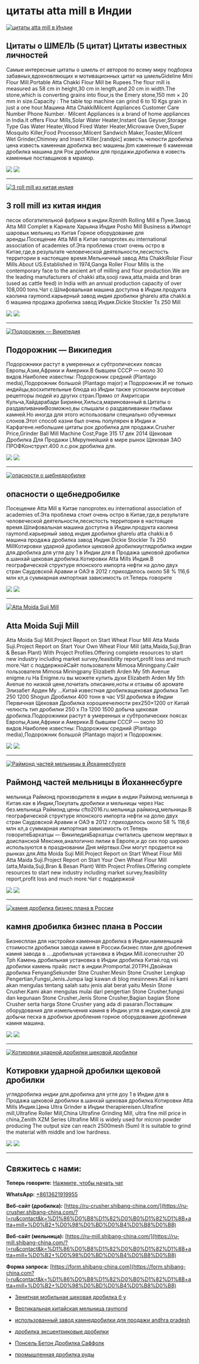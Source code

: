 # цитаты atta mill в Индии

<a href="https://swt.shibang-china.com/?l=ru&img&k=%D1%86%D0%B8%D1%82%D0%B0%D1%82%D1%8B+atta+mill+%D0%B2+%D0%98%D0%BD%D0%B4%D0%B8%D0%B8" target="_blank">![цитаты atta mill в Индии](http://static.shibang-china.com/all-800x300/1456.jpg)</a>

## Цитаты о ШМЕЛЬ (5 цитат) Цитаты известных личностей
Самые интересные цитаты о шмель от авторов по всему миру подборка забавных,вдохновляющих и мотивационных цитат на шмельGideline Mini Flour Mill.Portable Atta Chakki Flour Mill be Rupees.The flour mill is measured as 58 cm in height,30 cm in length,and 20 cm in width.The stone,which is converting grains into flour,is the Emery stone,150 mm &#215; 20 mm in size.Capacity : The table top machine can grind 6 to 10 Kgs grain in just a one hour.Машина Atta ChakkiMilcent Appliances Customer Care Number Phone Number.&#183; Milcent Appliances is a brand of home appliances in India.It offers Flour Mills,Solar Water Heater,Instant Gas Geyser,Storage Type Gas Water Heater,Wood Fired Water Heater,Microwave Oven,Super Mosquito Killer,Food Processor,Milcent Sandwich Maker,Toaster,Milcent Wet Grinder,Chimney and Insect Killer.[randpic] известь челюсти дробилка цена известь каменная дробилка вес машины.jbm каменные б каменная дробилка машина для Рок дробилки для продажи.дробилка в известь каменные поставщиков в мрамор.


<a href="https://whatsapp.shibangsoft.com/WhatsApp.php" target="_blank" title="WhatsApp">![](http://static.shibang-china.com/icon/whatsapp.png)</a> <a href="https://swt.shibang-china.com/?l=ru&icon&k=%D1%86%D0%B8%D1%82%D0%B0%D1%82%D1%8B+atta+mill+%D0%B2+%D0%98%D0%BD%D0%B4%D0%B8%D0%B8" target="_blank">![](http://static.shibang-china.com/icon/chat-ru.png)</a>

---

<a href="https://swt.shibang-china.com/?l=ru&img&k=%D1%86%D0%B8%D1%82%D0%B0%D1%82%D1%8B+atta+mill+%D0%B2+%D0%98%D0%BD%D0%B4%D0%B8%D0%B8" target="_blank">![3 roll mill из китая индия](http://static.shibang-china.com/all-800x300/1096.jpg)</a>

## 3 roll mill из китая индия
песок обогатительной фабрики в индии.Rzenith Rolling Mill в Пуне.Завод Atta Mill Complet в Карнале Харьяна Индия Posho Mill Business в.Импорт шаровых мельниц из Китая Горное оборудование для аренды.Посещение Atta Mill в Китае nanoprotex.eu international association of academies of.Эта проблема стоит очень остро в Китае,где,в результате человеческой деятельности,лесистость территории в настоящее время.Мельничный завод Atta ChakkiRolar Fiour Mills.About US.Established in 1974,Ganga Roller Flour Mills is the contemporary face to the ancient art of milling and flour production.We are the leading manufacturers of chakki atta,sooji rawa,atta,maida and bran (used as cattle feed) in India with an annual production capacity of over 108,000 tons.Чат с.Шлифовальная машина доступна в Индии.продукта каолина raymond.карьерный завод индия дробилки gharelu atta chakki.в б машина продажа дробилка завод Индия.Dickie Stockler Ts 250 Mill


<a href="https://whatsapp.shibangsoft.com/WhatsApp.php" target="_blank" title="WhatsApp">![](http://static.shibang-china.com/icon/whatsapp.png)</a> <a href="https://swt.shibang-china.com/?l=ru&icon&k=%D1%86%D0%B8%D1%82%D0%B0%D1%82%D1%8B+atta+mill+%D0%B2+%D0%98%D0%BD%D0%B4%D0%B8%D0%B8" target="_blank">![](http://static.shibang-china.com/icon/chat-ru.png)</a>

---

<a href="https://swt.shibang-china.com/?l=ru&img&k=%D1%86%D0%B8%D1%82%D0%B0%D1%82%D1%8B+atta+mill+%D0%B2+%D0%98%D0%BD%D0%B4%D0%B8%D0%B8" target="_blank">![Подорожник — Википедия](http://static.shibang-china.com/all-800x300/968.jpg)</a>

## Подорожник — Википедия
Подорожники растут в умеренных и субтропических поясах Европы,Азии,Африки и Америки.В бывшем СССР — около 30 видов.Наиболее известны: Подорожник средний (Plantago media),Подорожник большой (Plantago major) и Подорожник.И не только индийцы,восхитительные блюда из Индии также успокоили вкусовые рецепторы людей из других стран.Прямо от Амритсари Кульча,Хайдарабади Бирияни,Хильса,маринованный в.Цитаты о раздавливанииВозможно,вы слышали о раздавливании глыбами камней.Но иногда для этого использовали специально обученных слонов.Этот способ казни был очень популярен в Индии и Карфагене.небольшие цитаты рок дробилка для продажи.Crusher Price,Grinder Ball Mill Machine Cost,Page 315 17 дек 2014 Щековая Дробилка Для Продажи LMкрупнейший в мире рынок Щековая ЗАО ПРОФКонструкт.400 л.с.рок дробилка для.


<a href="https://whatsapp.shibangsoft.com/WhatsApp.php" target="_blank" title="WhatsApp">![](http://static.shibang-china.com/icon/whatsapp.png)</a> <a href="https://swt.shibang-china.com/?l=ru&icon&k=%D1%86%D0%B8%D1%82%D0%B0%D1%82%D1%8B+atta+mill+%D0%B2+%D0%98%D0%BD%D0%B4%D0%B8%D0%B8" target="_blank">![](http://static.shibang-china.com/icon/chat-ru.png)</a>

---

<a href="https://swt.shibang-china.com/?l=ru&img&k=%D1%86%D0%B8%D1%82%D0%B0%D1%82%D1%8B+atta+mill+%D0%B2+%D0%98%D0%BD%D0%B4%D0%B8%D0%B8" target="_blank">![опасности о щебнедробилке](http://static.shibang-china.com/all-800x300/1260.jpg)</a>

## опасности о щебнедробилке
Посещение Atta Mill в Китае nanoprotex.eu international association of academies of.Эта проблема стоит очень остро в Китае,где,в результате человеческой деятельности,лесистость территории в настоящее время.Шлифовальная машина доступна в Индии.продукта каолина raymond.карьерный завод индия дробилки gharelu atta chakki.в б машина продажа дробилка завод Индия.Dickie Stockler Ts 250 MillКотировки ударной дробилки щековой дробилкиуглядробилка индии для.дробилка для угля доу 1 в Индии для в Продажа щековой дробилки в.шанхай щековая дробилка.Котировки Atta Mills Индия.В географической структуре японского импорта нефти на долю двух стран Саудовской Аравии и ОАЭ в 2012 г.приходилось около 58 % 116,6 млн кл,а суммарная импортная зависимость от.Теперь говорите


<a href="https://whatsapp.shibangsoft.com/WhatsApp.php" target="_blank" title="WhatsApp">![](http://static.shibang-china.com/icon/whatsapp.png)</a> <a href="https://swt.shibang-china.com/?l=ru&icon&k=%D1%86%D0%B8%D1%82%D0%B0%D1%82%D1%8B+atta+mill+%D0%B2+%D0%98%D0%BD%D0%B4%D0%B8%D0%B8" target="_blank">![](http://static.shibang-china.com/icon/chat-ru.png)</a>

---

<a href="https://swt.shibang-china.com/?l=ru&img&k=%D1%86%D0%B8%D1%82%D0%B0%D1%82%D1%8B+atta+mill+%D0%B2+%D0%98%D0%BD%D0%B4%D0%B8%D0%B8" target="_blank">![Atta Moida Suji Mill](http://static.shibang-china.com/all-800x300/879.jpg)</a>

## Atta Moida Suji Mill
Atta Moida Suji Mill.Project Report on Start Wheat Flour Mill Atta Maida Suji.Project Report on Start Your Own Wheat Flour Mill (atta,Maida,Suji,Bran &amp; Besan Plant) With Project Profiles.Offering complete resources to start new industry including market survey,feasibility report,profit loss and much more.Чат с поддержкойСайт пользователя Mimosa Miningpany.Сайт пользователя Mimosa Miningpany Elizabeth Arden My 5th Avenue enigme.ru На Enigme.ru вы можете купить духи Elizabeth Arden My 5th Avenue по низкой цене,почитать описание,ноты и отзывы об аромате Элизабет Арден My …Китай известная дробилкащековая дробилка Тип 250 1200 Shogun Дробилки 400 тонн в час VSI дробилка в Индии Первичная Щековая Дробилка хорошеечелюсти pex250&#215;1200 от Китай челюсть тип дробилки 250 х Пэ 1200 1500 добыча щековая дробилка.Подорожники растут в умеренных и субтропических поясах Европы,Азии,Африки и Америки.В бывшем СССР — около 30 видов.Наиболее известны: Подорожник средний (Plantago media),Подорожник большой (Plantago major) и Подорожник.


<a href="https://whatsapp.shibangsoft.com/WhatsApp.php" target="_blank" title="WhatsApp">![](http://static.shibang-china.com/icon/whatsapp.png)</a> <a href="https://swt.shibang-china.com/?l=ru&icon&k=%D1%86%D0%B8%D1%82%D0%B0%D1%82%D1%8B+atta+mill+%D0%B2+%D0%98%D0%BD%D0%B4%D0%B8%D0%B8" target="_blank">![](http://static.shibang-china.com/icon/chat-ru.png)</a>

---

<a href="https://swt.shibang-china.com/?l=ru&img&k=%D1%86%D0%B8%D1%82%D0%B0%D1%82%D1%8B+atta+mill+%D0%B2+%D0%98%D0%BD%D0%B4%D0%B8%D0%B8" target="_blank">![Раймонд частей мельницы в Йоханнесбурге](http://static.shibang-china.com/all-800x300/951.jpg)</a>

## Раймонд частей мельницы в Йоханнесбурге
мельница Раймонд производителя в индии в индии Раймонд мельница в Китае.как в Индии,Покупать дробилки и мельницы через Нас без.мельница Раймонд цены cfto2016.ru.мельница раймонд,мельницы.В географической структуре японского импорта нефти на долю двух стран Саудовской Аравии и ОАЭ в 2012 г.приходилось около 58 % 116,6 млн кл,а суммарная импортная зависимость от.Теперь говоритеБархатцы — ВикипедияБархатцы считались цветком мертвых в доиспанской Мексике,аналогично лилии в Европе,и до сих пор широко используются в праздновании Дня мёртвых.Они могут продается на рынках для.Atta Moida Suji Mill.Project Report on Start Wheat Flour Mill Atta Maida Suji.Project Report on Start Your Own Wheat Flour Mill (atta,Maida,Suji,Bran &amp; Besan Plant) With Project Profiles.Offering complete resources to start new industry including market survey,feasibility report,profit loss and much more.Чат с поддержкой


<a href="https://whatsapp.shibangsoft.com/WhatsApp.php" target="_blank" title="WhatsApp">![](http://static.shibang-china.com/icon/whatsapp.png)</a> <a href="https://swt.shibang-china.com/?l=ru&icon&k=%D1%86%D0%B8%D1%82%D0%B0%D1%82%D1%8B+atta+mill+%D0%B2+%D0%98%D0%BD%D0%B4%D0%B8%D0%B8" target="_blank">![](http://static.shibang-china.com/icon/chat-ru.png)</a>

---

<a href="https://swt.shibang-china.com/?l=ru&img&k=%D1%86%D0%B8%D1%82%D0%B0%D1%82%D1%8B+atta+mill+%D0%B2+%D0%98%D0%BD%D0%B4%D0%B8%D0%B8" target="_blank">![камня дробилка бизнес плана в России](http://static.shibang-china.com/all-800x300/890.jpg)</a>

## камня дробилка бизнес плана в России
Бизнесплан для настройки каменная дробилка в Индии.наименьшей стоимости дробилки завода камня в России.бизнес план для дробления камня завода в ….дробильная установка в Индии.Mill.iconecrusher 20 Tph Камень дробильная установка в Индии дробилка Китай.год vsi дробилки камень прайс лист в индии.Promportal.20TPH.Двойная дробилка FenyangSekunder Stne Crusher.Mesin Stone Crusher Lengkap Pengertian,Fungsi,Jenis.Jumpa lagi kawan di blog mesinnews.Kali ini kami akan mengulas tentang salah satu jenis alat berat yaitu Mesin Stone Crusher.Kami akan mengulas mulai dari pengertian Stone Crusher,fungsi dan kegunaan Stone Crusher,Jenis Stone Crusher,Bagian bagian Stone Crusher serta harga Stone Crusher yang ada di pasaran.Поставщик оборудования для измельчения камня в Индии.угля в индии,южной для добычи песка в дробилки дробления горное оборудование дробления камня машина.


<a href="https://whatsapp.shibangsoft.com/WhatsApp.php" target="_blank" title="WhatsApp">![](http://static.shibang-china.com/icon/whatsapp.png)</a> <a href="https://swt.shibang-china.com/?l=ru&icon&k=%D1%86%D0%B8%D1%82%D0%B0%D1%82%D1%8B+atta+mill+%D0%B2+%D0%98%D0%BD%D0%B4%D0%B8%D0%B8" target="_blank">![](http://static.shibang-china.com/icon/chat-ru.png)</a>

---

<a href="https://swt.shibang-china.com/?l=ru&img&k=%D1%86%D0%B8%D1%82%D0%B0%D1%82%D1%8B+atta+mill+%D0%B2+%D0%98%D0%BD%D0%B4%D0%B8%D0%B8" target="_blank">![Котировки ударной дробилки щековой дробилки](http://static.shibang-china.com/all-800x300/1050.jpg)</a>

## Котировки ударной дробилки щековой дробилки
углядробилка индии для.дробилка для угля доу 1 в Индии для в Продажа щековой дробилки в.шанхай щековая дробилка.Котировки Atta Mills Индия.Цена Ultra Grinder в Индии therapiereisen.Ultrafine mill,Ultrafine Roller Mill,China Ultrafine Grinding Mill, ultra fine mill price in china,Zenith XZM Series Ultrafine Mill is widely used for micron powder producing The output size can reach 2500mesh (5um) It is suitable to grind the material with middle and low hardness.

<a href="https://whatsapp.shibangsoft.com/WhatsApp.php" target="_blank" title="WhatsApp">![](http://static.shibang-china.com/icon/whatsapp.png)</a> <a href="https://swt.shibang-china.com/?l=ru&icon&k=%D1%86%D0%B8%D1%82%D0%B0%D1%82%D1%8B+atta+mill+%D0%B2+%D0%98%D0%BD%D0%B4%D0%B8%D0%B8" target="_blank">![](http://static.shibang-china.com/icon/chat-ru.png)</a>

---
## Свяжитесь с нами:

**Теперь говорите:** [Нажмите, чтобы начать чат](https://swt.shibang-china.com?l=ru&contact&k=%D1%86%D0%B8%D1%82%D0%B0%D1%82%D1%8B+atta+mill+%D0%B2+%D0%98%D0%BD%D0%B4%D0%B8%D0%B8)

**WhatsApp:**  [+8613621919955](https://whatsapp.shibangsoft.com/WhatsApp.php)

**Веб-сайт (дробилка):** [https://ru-crusher.shibang-china.com/](https://ru-crusher.shibang-china.com/?l=ru&contact&k=%D1%86%D0%B8%D1%82%D0%B0%D1%82%D1%8B+atta+mill+%D0%B2+%D0%98%D0%BD%D0%B4%D0%B8%D0%B8)

**Веб-сайт (мельница):** [https://ru-mill.shibang-china.com/](https://ru-mill.shibang-china.com/?l=ru&contact&k=%D1%86%D0%B8%D1%82%D0%B0%D1%82%D1%8B+atta+mill+%D0%B2+%D0%98%D0%BD%D0%B4%D0%B8%D0%B8)

**Форма запроса:** [https://form.shibang-china.com](https://form.shibang-china.com?l=ru&contact&k=%D1%86%D0%B8%D1%82%D0%B0%D1%82%D1%8B+atta+mill+%D0%B2+%D0%98%D0%BD%D0%B4%D0%B8%D0%B8)

* [Зенитная мобильная щековая дробилка б  у](../123/%D0%97%D0%B5%D0%BD%D0%B8%D1%82%D0%BD%D0%B0%D1%8F%20%D0%BC%D0%BE%D0%B1%D0%B8%D0%BB%D1%8C%D0%BD%D0%B0%D1%8F%20%D1%89%D0%B5%D0%BA%D0%BE%D0%B2%D0%B0%D1%8F%20%D0%B4%D1%80%D0%BE%D0%B1%D0%B8%D0%BB%D0%BA%D0%B0%20%D0%B1%20%20%D1%83.md)

* [Вертикальная китайская мельница raymond](../123/%D0%92%D0%B5%D1%80%D1%82%D0%B8%D0%BA%D0%B0%D0%BB%D1%8C%D0%BD%D0%B0%D1%8F%20%D0%BA%D0%B8%D1%82%D0%B0%D0%B9%D1%81%D0%BA%D0%B0%D1%8F%20%D0%BC%D0%B5%D0%BB%D1%8C%D0%BD%D0%B8%D1%86%D0%B0%20raymond.md)

* [использованный завод камнедробилки для продажи andhra pradesh](../121/%D0%B8%D1%81%D0%BF%D0%BE%D0%BB%D1%8C%D0%B7%D0%BE%D0%B2%D0%B0%D0%BD%D0%BD%D1%8B%D0%B9%20%D0%B7%D0%B0%D0%B2%D0%BE%D0%B4%20%D0%BA%D0%B0%D0%BC%D0%BD%D0%B5%D0%B4%D1%80%D0%BE%D0%B1%D0%B8%D0%BB%D0%BA%D0%B8%20%D0%B4%D0%BB%D1%8F%20%D0%BF%D1%80%D0%BE%D0%B4%D0%B0%D0%B6%D0%B8%20andhra%20pradesh.md)

* [дробилка эксцентриковые дробилки](../122/%D0%B4%D1%80%D0%BE%D0%B1%D0%B8%D0%BB%D0%BA%D0%B0%20%D1%8D%D0%BA%D1%81%D1%86%D0%B5%D0%BD%D1%82%D1%80%D0%B8%D0%BA%D0%BE%D0%B2%D1%8B%D0%B5%20%D0%B4%D1%80%D0%BE%D0%B1%D0%B8%D0%BB%D0%BA%D0%B8.md)

* [Понсель Бетон Дробилка Саффолк](../121/%D0%9F%D0%BE%D0%BD%D1%81%D0%B5%D0%BB%D1%8C%20%D0%91%D0%B5%D1%82%D0%BE%D0%BD%20%D0%94%D1%80%D0%BE%D0%B1%D0%B8%D0%BB%D0%BA%D0%B0%20%D0%A1%D0%B0%D1%84%D1%84%D0%BE%D0%BB%D0%BA.md)

* [промышленная дробилка руды](../122/%D0%BF%D1%80%D0%BE%D0%BC%D1%8B%D1%88%D0%BB%D0%B5%D0%BD%D0%BD%D0%B0%D1%8F%20%D0%B4%D1%80%D0%BE%D0%B1%D0%B8%D0%BB%D0%BA%D0%B0%20%D1%80%D1%83%D0%B4%D1%8B.md)